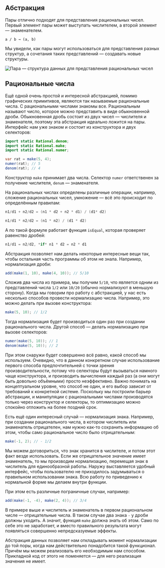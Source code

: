 ## Абстракция

Пары отлично подходят для представления рациональных чисел. Первый элемент пары может выступать числителем, а второй элемент — знаменателем.

```
a / b → (a, b)
```

Мы увидели, как пары могут использоваться для представления разных структур, а сочетания таких представлений — создавать новые структуры.

![Пара — структура данных для представления рациональных чисел](https://cdn2.hexlet.io/derivations/image/original/eyJpZCI6IjU4OGUzODJkMzA1ZDQzZGI1YTY5OTQxZWVkNmVjNzMxLmpwZyIsInN0b3JhZ2UiOiJjYWNoZSJ9?signature=2ff379185f94580fe90fca18373891544457d5c5339344d265ce497f0a66b6ad)

## Рациональные числа

Ещё одной очень простой и интересной абстракцией, помимо графических примитивов, являются так называемые рациональные числа. С рациональными числами знакомы все. Рациональным называют число, которое можно представить в виде обыкновенной дроби. Обыкновенная дробь состоит из двух чисел — числителя и знаменателя, поэтому эта абстракция идеально ложится на пары. Интерфейс нам уже знаком и состоит из конструктора и двух селекторов:

```java
import static Rational.denom;
import static Rational.make;
import static Rational.numer;

var rat = make(5, 4);
numer(rat); // 5
denom(rat); // 4
```

Конструктор `make` принимает два числа. Селектор `numer` ответственен за получение числителя, `denum` — знаменателя.

На рациональных числах определены различные операции, например, сложение рациональных чисел, умножение — всё это происходит по определённым правилам:

```java
n1/d1 + n2/d2 = (n1 * d2 + n2 * d1) / (d1* d2)

n1/d1 * n2/d2 = (n1 * n2) / (d1 * d2)
```

А по такой формуле работает функция `isEqual`, которая проверяет равенство дробей:

```java
n1/d1 = n2/d2, *if* n1 * d2 = n2 * d1
```

Абстракция позволяет нам делать некоторые интересные вещи так, чтобы остальная часть программы об этом не знала. Например, нормализация дроби:

```java
add(make(1, 10), make(4, 10)); // 5/10
```

Сложив два числа из примера, мы получим `5/10`, что является одним из представлений числа `1/2` или `10/20` (обычно нормализуют в меньшую сторону). Когда мы говорим про работу с абстракцией, у нас есть несколько способов провести нормализацию числа. Например, это можно делать при вызове конструктора:

```java
make(5, 10); // 1/2
```

Тогда нормализация будет производиться один раз при создании рационального числа. Другой способ — делать нормализацию при вызове селекторов:

```java
numer(make(5, 10)); // 1
denom(make(5, 10)); // 2
```

При этом снаружи будет совершенно всё равно, какой способ мы используем. Очевидно, что в данном конкретном случае использование первого способа предпочтительней с точки зрения производительности, потому что селекторы будут вызываться намного чаще конструктора, и производить вычисления каждый раз (а они могут быть довольно объёмными) просто неэффективно. Важно понимать на концептуальном уровне, что способ не один, и его выбор зависит от требований к конкретной системе. Поскольку мы построили барьер абстракции, и манипуляции с рациональными числами производятся только через конструктор и селекторы, то оптимизацию можно спокойно отложить на более поздний срок.

Есть ещё один интересный случай — нормализация знака. Например, при создании рационального числа, в котором числитель или знаменатель отрицателен, нам нужно как-то сохранить информацию об этом, чтобы само рациональное число было отрицательным:

```java
make(-1, 2); // - 1/2
```

Мы можем договориться, что знак хранится в числителе, и потом этот факт везде использовать. Если же отрицательное значение имеет знаменатель, то мы производим нормализацию, перемещая знак в числитель для единообразной работы. Наружу выставляется удобный интерфейс, чтобы пользователю не приходилось задумываться о правильном использовании знака. Всю работу по приведению к нормальной форме мы делаем внутри функции.

При этом есть различные пограничные случаи, например:

```java
add(make(-1, -4), make(2, 4)); // 3/4
```

В примере выше и числитель и знаменатель в первом рациональном числе — отрицательные числа. В таком случае два знака `-` у дроби должны уходить. А значит, функция `make` должна знать об этом. Само по себе это не заработает, и вместо правильного результата могут появляться совершенно непредсказуемые эффекты.

Абстракция данных позволяет нам откладывать момент нормализации до той поры, когда нам действительно понадобится такой функционал. Причём мы можем реализовать его необходимым нам способом. Прикладной код от этого не поменяется — для него реализация значения не имеет.